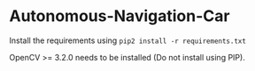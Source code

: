 # Autonomous-Navigation-Car

Install the requirements using `pip2 install -r requirements.txt`

OpenCV >= 3.2.0 needs to be installed (Do not install using PIP).
